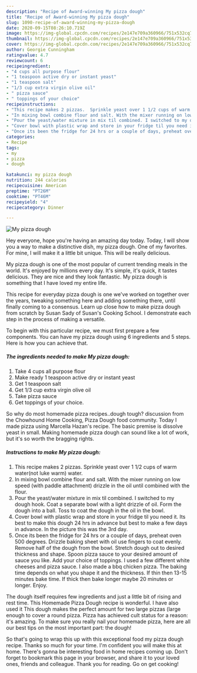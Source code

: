 ```yaml
---
description: "Recipe of Award-winning My pizza dough"
title: "Recipe of Award-winning My pizza dough"
slug: 1090-recipe-of-award-winning-my-pizza-dough
date: 2020-09-15T08:26:10.719Z
image: https://img-global.cpcdn.com/recipes/2e147e709a360966/751x532cq70/my-pizza-dough-recipe-main-photo.jpg
thumbnail: https://img-global.cpcdn.com/recipes/2e147e709a360966/751x532cq70/my-pizza-dough-recipe-main-photo.jpg
cover: https://img-global.cpcdn.com/recipes/2e147e709a360966/751x532cq70/my-pizza-dough-recipe-main-photo.jpg
author: Georgie Cunningham
ratingvalue: 4.7
reviewcount: 6
recipeingredient:
- "4 cups all purpose flour"
- "1 teaspoon active dry or instant yeast"
- "1 teaspoon salt"
- "1/3 cup extra virgin olive oil"
- " pizza sauce"
- " toppings of your choice"
recipeinstructions:
- "This recipe makes 2 pizzas.  Sprinkle yeast over 1 1/2 cups of warm water(not luke warm) water."
- "In mixing bowl combine flour and salt. With the mixer running on low speed (with paddle attachment) drizzle in the oil until combined with the flour."
- "Pour the yeast/water mixture in mix til combined. I switched to my dough hook. Coat a separate bowl with a light drizzle of oil. Form the dough into a ball. Toss to coat the dough in the oil in the bowl."
- "Cover bowl with plastic wrap and store in your fridge til you need it. Its best to make this dough 24 hrs in advance but best to make a few days in advance. In the picture this was the 3rd day."
- "Once its been the fridge for 24 hrs or a couple of days, preheat oven 500 degrees. Drizzle baking sheet with oil use fingers to coat evenly. Remove half of the dough from the bowl. Stretch dough out to desired thickness and shape.  Spoon pizza sauce to your desired amount of sauce you like. Add your choice of toppings. I used a few different white cheeses and pizza sauce. I also made a bbq chicken pizza.  The baking time depends on what you shape it and the thickness. If thin then 13-15  minutes bake time. If thick then bake longer maybe 20 minutes or longer.  Enjoy."
categories:
- Recipe
tags:
- my
- pizza
- dough

katakunci: my pizza dough 
nutrition: 244 calories
recipecuisine: American
preptime: "PT26M"
cooktime: "PT46M"
recipeyield: "4"
recipecategory: Dinner

---
```



![My pizza dough](https://img-global.cpcdn.com/recipes/2e147e709a360966/751x532cq70/my-pizza-dough-recipe-main-photo.jpg)

Hey everyone, hope you're having an amazing day today. Today, I will show you a way to make a distinctive dish, my pizza dough. One of my favorites. For mine, I will make it a little bit unique. This will be really delicious.

My pizza dough is one of the most popular of current trending meals in the world. It's enjoyed by millions every day. It's simple, it's quick, it tastes delicious. They are nice and they look fantastic. My pizza dough is something that I have loved my entire life.

This recipe for everyday pizza dough is one we&#39;ve worked on together over the years, tweaking something here and adding something there, until finally coming to a consensus. Learn up close how to make pizza dough from scratch by Susan Sady of Susan&#39;s Cooking School. I demonstrate each step in the process of making a versatile.


To begin with this particular recipe, we must first prepare a few components. You can have my pizza dough using 6 ingredients and 5 steps. Here is how you can achieve that.

<!--inarticleads1-->

##### The ingredients needed to make My pizza dough:

1. Take 4 cups all purpose flour
1. Make ready 1 teaspoon active dry or instant yeast
1. Get 1 teaspoon salt
1. Get 1/3 cup extra virgin olive oil
1. Take  pizza sauce
1. Get  toppings of your choice.


So why do most homemade pizza recipes..dough tough? discussion from the Chowhound Home Cooking, Pizza Dough food community. Today I made pizza using Marcella Hazan&#39;s recipe. The basic premise is dissolve yeast in small. Making homemade pizza dough can sound like a lot of work, but it&#39;s so worth the bragging rights. 

<!--inarticleads2-->

##### Instructions to make My pizza dough:

1. This recipe makes 2 pizzas.  Sprinkle yeast over 1 1/2 cups of warm water(not luke warm) water.
1. In mixing bowl combine flour and salt. With the mixer running on low speed (with paddle attachment) drizzle in the oil until combined with the flour.
1. Pour the yeast/water mixture in mix til combined. I switched to my dough hook. Coat a separate bowl with a light drizzle of oil. Form the dough into a ball. Toss to coat the dough in the oil in the bowl.
1. Cover bowl with plastic wrap and store in your fridge til you need it. Its best to make this dough 24 hrs in advance but best to make a few days in advance. In the picture this was the 3rd day.
1. Once its been the fridge for 24 hrs or a couple of days, preheat oven 500 degrees. Drizzle baking sheet with oil use fingers to coat evenly. Remove half of the dough from the bowl. Stretch dough out to desired thickness and shape.  Spoon pizza sauce to your desired amount of sauce you like. Add your choice of toppings. I used a few different white cheeses and pizza sauce. I also made a bbq chicken pizza.  The baking time depends on what you shape it and the thickness. If thin then 13-15  minutes bake time. If thick then bake longer maybe 20 minutes or longer.  Enjoy.


The dough itself requires few ingredients and just a little bit of rising and rest time. This Homemade Pizza Dough recipe is wonderful. I have also used it This dough makes the perfect amount for two large pizzas (large enough to cover a round pizza. Pizza has achieved cult status for a reason: it&#39;s amazing. To make sure you really nail your homemade pizza, here are all our best tips on the most important part: the dough! 

So that's going to wrap this up with this exceptional food my pizza dough recipe. Thanks so much for your time. I'm confident you will make this at home. There's gonna be interesting food in home recipes coming up. Don't forget to bookmark this page in your browser, and share it to your loved ones, friends and colleague. Thank you for reading. Go on get cooking!
